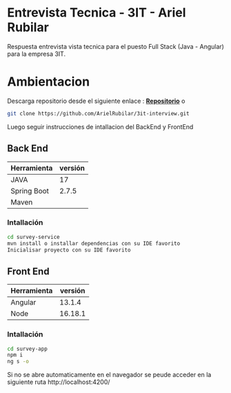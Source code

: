 # Entrevista Tecnica - 3IT - Ariel Rubilar

Respuesta entrevista vista tecnica para el puesto Full Stack (Java - Angular) para la empresa 3IT.

# Ambientacion

Descarga repositorio desde el siguiente enlace : **[Repositorio](https://github.com/ArielRubilar/3it-interview)**
o
```sh
git clone https://github.com/ArielRubilar/3it-interview.git
```

Luego seguir instrucciones de intallacion del BackEnd y FrontEnd

## Back End

| Herramienta | versión |
| ------ | ------ |
| JAVA | 17 |
| Spring Boot | 2.7.5 |
| Maven | |

### Intallación
```sh
cd survey-service
mvn install o installar dependencias con su IDE favorito
Inicialisar proyecto con su IDE favorito
```

## Front End

| Herramienta | versión |
| ------ | ------ |
| Angular | 13.1.4 |
| Node | 16.18.1 |

### Intallación
```sh
cd survey-app
npm i
ng s -o
```

Si no se abre automaticamente en el navegador se peude acceder en la siguiente ruta http://localhost:4200/


